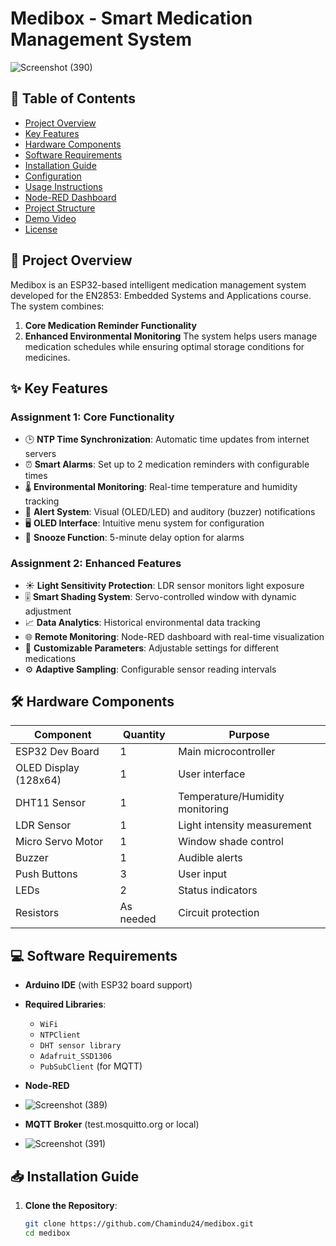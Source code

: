 # Medibox - Smart Medication Management System

![Screenshot (390)](https://github.com/user-attachments/assets/dc9c8cdb-63f6-445a-a014-f9b3d90d1ec1)


## 📌 Table of Contents
- [Project Overview](#-project-overview)
- [Key Features](#-key-features)
- [Hardware Components](#-hardware-components)
- [Software Requirements](#-software-requirements)
- [Installation Guide](#-installation-guide)
- [Configuration](#-configuration)
- [Usage Instructions](#-usage-instructions)
- [Node-RED Dashboard](#-node-red-dashboard)
- [Project Structure](#-project-structure)
- [Demo Video](#-demo-video)
- [License](#-license)

## 🌟 Project Overview

Medibox is an ESP32-based intelligent medication management system developed for the EN2853: Embedded Systems and Applications course. The system combines:

1. **Core Medication Reminder Functionality** 
2. **Enhanced Environmental Monitoring** 
The system helps users manage medication schedules while ensuring optimal storage conditions for medicines.

## ✨ Key Features

### Assignment 1: Core Functionality
- 🕒 **NTP Time Synchronization**: Automatic time updates from internet servers
- ⏰ **Smart Alarms**: Set up to 2 medication reminders with configurable times
- 🌡️ **Environmental Monitoring**: Real-time temperature and humidity tracking
- 🚨 **Alert System**: Visual (OLED/LED) and auditory (buzzer) notifications
- 🖥️ **OLED Interface**: Intuitive menu system for configuration
- 🔄 **Snooze Function**: 5-minute delay option for alarms

### Assignment 2: Enhanced Features
- ☀️ **Light Sensitivity Protection**: LDR sensor monitors light exposure
- 🎚️ **Smart Shading System**: Servo-controlled window with dynamic adjustment
- 📈 **Data Analytics**: Historical environmental data tracking
- 🌐 **Remote Monitoring**: Node-RED dashboard with real-time visualization
- 🔧 **Customizable Parameters**: Adjustable settings for different medications
- ⚙️ **Adaptive Sampling**: Configurable sensor reading intervals

## 🛠️ Hardware Components

| Component | Quantity | Purpose |
|-----------|----------|---------|
| ESP32 Dev Board | 1 | Main microcontroller |
| OLED Display (128x64) | 1 | User interface |
| DHT11 Sensor | 1 | Temperature/Humidity monitoring |
| LDR Sensor | 1 | Light intensity measurement |
| Micro Servo Motor | 1 | Window shade control |
| Buzzer | 1 | Audible alerts |
| Push Buttons | 3 | User input |
| LEDs | 2 | Status indicators |
| Resistors | As needed | Circuit protection |

## 💻 Software Requirements

- **Arduino IDE** (with ESP32 board support)
- **Required Libraries**:
  - `WiFi`
  - `NTPClient`
  - `DHT sensor library`
  - `Adafruit_SSD1306`
  - `PubSubClient` (for MQTT)
- **Node-RED** 
- ![Screenshot (389)](https://github.com/user-attachments/assets/373d56ce-2343-4891-ac89-f72f52f6fd08)

- **MQTT Broker** (test.mosquitto.org or local)
- ![Screenshot (391)](https://github.com/user-attachments/assets/2d75042a-528f-454a-b360-2b443c01ef8b)


## 📥 Installation Guide

1. **Clone the Repository**:
   ```bash
   git clone https://github.com/Chamindu24/medibox.git
   cd medibox
